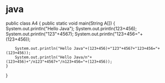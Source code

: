 # java
public class A4
{
	public static void main(String A[])
	{
		System.out.println("Hello Java");
		System.out.println(123+456);
		System.out.println("123"+4567);
		System.out.println("123+456="+(123+456));
		
		System.out.println("Hello Java"+(123+456)+"123"+4567+"123+456="+(123+456));
		System.out.println("Hello Java/n"+(123+456)+"/n123"+4567+"/n123+456="+(123+456));
	}
}
